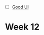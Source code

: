 - [ ] [Good UI](https://github.com/RavensbourneWebMedia/UX-design/blob/2015/sessions/session-05.md)

# Week 12

 